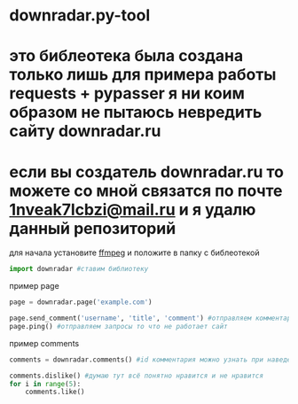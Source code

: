 # downradar.py-tool
# это библеотека была создана только лишь для примера работы requests + pypasser я ни коим образом не пытаюсь невредить сайту downradar.ru 
# если вы создатель downradar.ru то можете со мной связатся по почте 1nveak7lcbzi@mail.ru и я удалю данный репозиторий

для начала установите [ffmpeg](https://ffmpeg.org/) и положите в папку с библеотекой

```py
import downradar #ставим библиотеку
```

пример page
```py
page = downradar.page('example.com')

page.send_comment('username', 'title', 'comment') #отправляем комментарий на страницу
page.ping() #отправляем запросы то что не работает сайт
```

пример comments
```py
comments = downradar.comments() #id комментария можно узнать при наведении на решётку возле имени

comments.dislike() #думаю тут всё понятно нравится и не нравится
for i in range(5):
    comments.like()
```
